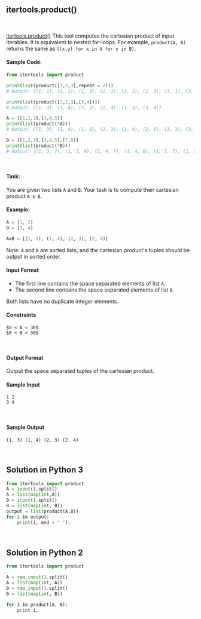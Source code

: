 ## itertools.product()

<br>

[itertools.product()](https://docs.python.org/2/library/itertools.html#itertools.product)
This tool computes the cartesian product of input iterables.
It is equivalent to nested for-loops.
For example, `product(A, B)` returns the same as `((x,y) for x in A for y in B)`.

#### Sample Code:
```python
from itertools import product

print(list(product([1,2,3],repeat = 2)))
# Output: [(1, 1), (1, 2), (1, 3), (2, 1), (2, 2), (2, 3), (3, 1), (3, 2), (3, 3)]

print(list(product([1,2,3],[3,4])))
# Output: [(1, 3), (1, 4), (2, 3), (2, 4), (3, 3), (3, 4)]

A = [[1,2,3],[3,4,5]]
print(list(product(*A)))
# Output: [(1, 3), (1, 4), (1, 5), (2, 3), (2, 4), (2, 5), (3, 3), (3, 4), (3, 5)]

B = [[1,2,3],[3,4,5],[7,8]]
print(list(product(*B)))
# Output: [(1, 3, 7), (1, 3, 8), (1, 4, 7), (1, 4, 8), (1, 5, 7), (1, 5, 8), (2, 3, 7), (2, 3, 8), (2, 4, 7), (2, 4, 8), (2, 5, 7), (2, 5, 8), (3, 3, 7), (3, 3, 8), (3, 4, 7), (3, 4, 8), (3, 5, 7), (3, 5, 8)]
```
<br>

#### Task:

You are given two lists `A` and `B`. Your task is to compute their cartesian product `A x B`.

#### Example:
```python
A = [1, 2]
B = [3, 4]

AxB = [(1, 3), (1, 4), (2, 3), (2, 4)]
```
Note: `A` and `B` are sorted lists, and the cartesian product's tuples should be output in sorted order.

#### Input Format

* The first line contains the space separated elements of list `A`.
* The second line contains the space separated elements of list `B`.

Both lists have no duplicate integer elements.
<br>

#### Constraints
```
$0 < A < 30$
$0 < B < 30$
```
<br>

#### Output Format

Output the space separated tuples of the cartesian product.
<br>

#### Sample Input
```
1 2
3 4
```
<br>

#### Sample Output
```
(1, 3) (1, 4) (2, 3) (2, 4)
```
<br>

## Solution in Python 3
```python
from itertools import product
A = input().split()
A = list(map(int,A))
B = input().split()
B = list(map(int, B))
output = list(product(A,B))
for i in output:
    print(i, end = " ");
```
<br>

## Solution in Python 2
```python
from itertools import product

A = raw_input().split()
A = list(map(int, A))
B = raw_input().split()
B = list(map(int, B))

for i in product(A, B):
    print i,
```






